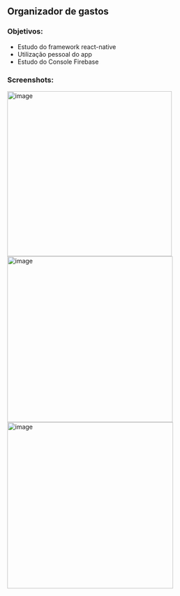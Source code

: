 ## Organizador de gastos
### Objetivos:
- Estudo do framework react-native
- Utilização pessoal do app
- Estudo do Console Firebase

### Screenshots:
<img width="377" alt="image" src="https://github.com/user-attachments/assets/136eab03-5bf4-49fa-978c-4abe5eea4cbf" />
<br>
<img width="379" alt="image" src="https://github.com/user-attachments/assets/9bb64b28-57e7-4f59-9ae9-b9a87ee9aec5" />
<br>
<img width="380" alt="image" src="https://github.com/user-attachments/assets/f8d35034-1142-4b11-a878-56e5f6638b52" />




